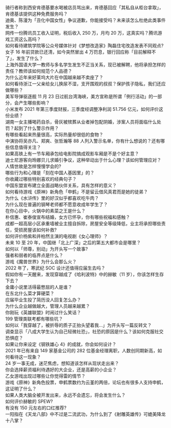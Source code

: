 骑行者称到西安肯德基要水喝被店员骂出来，肯德基回应「其私自从柜台拿取」，肯德基该提供这种免费服务吗？  
迪奥、陈漫为「丑化中国女性」争议道歉，你能接受吗？未来该怎么杜绝此类事件发生？  
网传一份腾讯员工收入证明，税后收入 250 万，月均 20 万，这真实吗？腾讯游戏工资这么高吗？  
如何看待建筑学院等公众号媒体针对《梦想改造家》陶磊住宅改造发表不同观点?  
女子 16 年前贷款已还清，如今突然冒出 4 万罚息，银行回应称「目前解释不了」，发生了什么？  
上海外国语大学一教师与多名学生发生不正当关系，现已被解聘，他将承担怎样的责任？教师该如何规范个人品德？  
为什么近年来好莱坞大片在中国越来越不卖座了？  
如何看待浙江一父亲给女儿换尿不湿，支开围观的叔叔？保护孩子隐私，我们还应做哪些？  
美军导弹驱逐舰 11 月 23 日过航台湾海峡，美方宣称是所谓「例行活动」的一部分，会产生哪些影响？  
小米发布 2021 年第三季度财报，三季度经调整净利润 51.756 亿元，如何评价这份业绩？  
湖南一女主播喝药自杀，骨灰被殡葬从业者掉包配阴婚，涉案人员将面临什么处罚？起到了什么警示作用？  
有哪些看起来热量很高，实际热量却很低的食物？  
中演协将吴亦凡、郑爽、张哲瀚等 88 人列入警示名单，你有什么想说的？还有哪些信息值得关注？  
如果高铁上有一节车厢承包给电影院搞成观影车厢是不是个好主意？  
迪士尼游客向玲娜贝儿求婚引争议，这种举动出于什么心理？该如何管理应对？  
人情世故是怎样慢慢学会的?  
哪些行为和心理是「刻在中国人基因里」的？  
你收藏过哪些特别喜欢的经典句子？  
中国东盟宣布建立全面战略伙伴关系，具有怎样的意义？  
如何看待游戏《原神》新角色「申鹤」不是留云借风真君而是她的徒弟？  
为什么《水浒传》里的好汉似乎都喜欢吃牛肉？  
为什么现在普遍的钢琴老师都不愿意收成年学生了？  
在你心目中，火锅中的素菜之王是什么？  
朴信惠、崔泰俊宣布结婚，女方已怀孕，你有哪些祝福和感触？  
成都一超高层小区承重墙被业主擅自拆除，房屋安全等级降低，业主将承担哪些责任，受损房屋该如何补救?  
如何评价杨紫和井柏然主演的电视剧《女心理师》？  
未来 10 至 20 年，中国继「北上广深」之后的第五大都市会是哪里？  
如何以「师尊，别动」为开头写一个故事?  
强者和弱者的临界点是什么？  
游戏《魔兽世界》为什么会那么火？  
2022 年了，寒武纪 SOC 设计还值得应届生去吗？  
假如你有一天醒来，发现穿越成了《哈利波特》中的赫敏（11 岁），你该怎样生存下去？  
金庸小说里活得最憋屈的人是谁？  
在东北什么菜才算硬菜？  
应届毕业生投了简历没人回复怎么办？  
为什么企业越做越大，管理人员越来越累？  
你刚玩《英雄联盟》时闹过什么笑话？  
199 管理类联考都有哪些坑？  
如何以「我穿越了，被折辱的质子正抬头望着我…」为开头写一篇反转文？  
调查显示「八成大学生认为自己轻微社恐」，社恐的原因是什么？该如何克服社交恐惧症？  
如果让你来设定《钢铁雄心 4》的成就，你会如何设计？  
2021 年已有来自 149 家基金公司的 282 位基金经理离职，人数创同期新高，如何看待这一现象？  
24 岁一事无成，迷茫焦虑，想知道该怎样从现状走出来？  
你会选择薪资福利待遇好的大企业，还是高薪的小企业？  
乙女游戏出现过哪些让你觉得雷的情节？  
游戏《原神》新角色投票，申鹤票数约为云堇的两倍，论坛也有很多人支持申鹤，这证明了什么？  
如果人类大脑全被开发出来，永远不会遗忘，将会发生什么？  
如何评价赫敏的 SPEW?  
有没有 150 元左右的口红推荐?  
一阳指在《天龙八部》中不过是二流武功，为什么到了《射雕英雄传》可媲美降龙十八掌？  
